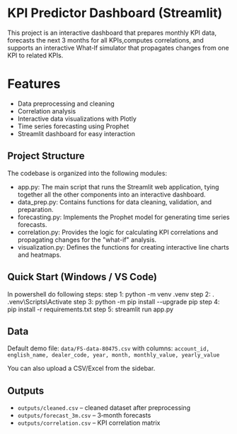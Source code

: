 
# KPI Predictor Dashboard (Streamlit)

This project is an interactive dashboard that prepares monthly KPI data, forecasts the next 3 months for all KPIs,computes correlations, and supports an interactive What‑If simulator that propagates changes from one KPI to related KPIs.

# Features
- Data preprocessing and cleaning
- Correlation analysis
- Interactive data visualizations with Plotly
- Time series forecasting using Prophet
- Streamlit dashboard for easy interaction


## Project Structure
The codebase is organized into the following modules:

- app.py: The main script that runs the Streamlit web application, tying together all the other components     into an interactive dashboard.
- data_prep.py: Contains functions for data cleaning, validation, and preparation.
- forecasting.py: Implements the Prophet model for generating time series forecasts.
- correlation.py: Provides the logic for calculating KPI correlations and     propagating changes for the "what-if" analysis.
- visualization.py: Defines the functions for creating interactive line charts and heatmaps.


## Quick Start (Windows / VS Code)
 In powershell do following steps:
step 1: python -m venv .venv
step 2: . .venv\Scripts\Activate
step 3: python -m pip install --upgrade pip
step 4: pip install -r requirements.txt
step 5: streamlit run app.py


## Data
Default demo file: `data/FS-data-80475.csv` with columns:
`account_id, english_name, dealer_code, year, month, monthly_value, yearly_value`

You can also upload a CSV/Excel from the sidebar.

## Outputs
- `outputs/cleaned.csv` – cleaned dataset after preprocessing
- `outputs/forecast_3m.csv` – 3‑month forecasts
- `outputs/correlation.csv` – KPI correlation matrix
